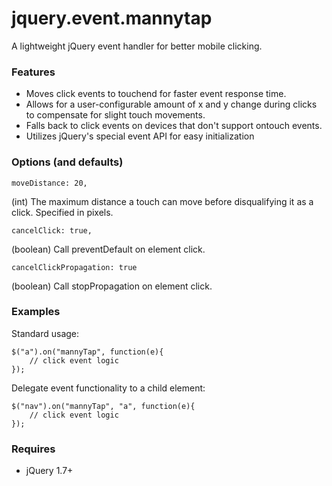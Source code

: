 # jquery.event.mannytap

A lightweight jQuery event handler for better mobile clicking.

### Features

* Moves click events to touchend for faster event response time.
* Allows for a user-configurable amount of x and y change during clicks to compensate for slight touch movements.
* Falls back to click events on devices that don't support ontouch events.
* Utilizes jQuery's special event API for easy initialization

### Options (and defaults)

	moveDistance: 20,
(int) The maximum distance a touch can move before disqualifying it as a click. Specified in pixels.

	cancelClick: true,
(boolean) Call preventDefault on element click.

	cancelClickPropagation: true
(boolean) Call stopPropagation on element click.


### Examples

Standard usage:

	$("a").on("mannyTap", function(e){
		// click event logic
	});
    
Delegate event functionality to a child element:

	$("nav").on("mannyTap", "a", function(e){
		// click event logic
	});

### Requires

* jQuery 1.7+
